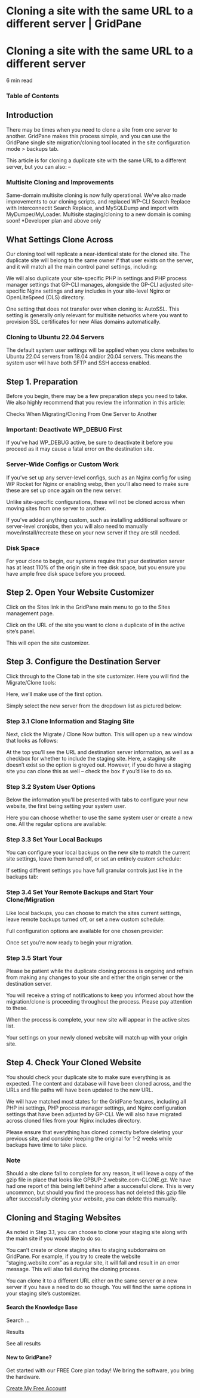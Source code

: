 # Cloning a site with the same URL to a different server | GridPane

# Cloning a site with the same URL to a different server

 

6 min read 

### Table of Contents

 

## Introduction

There may be times when you need to clone a site from one server to another. GridPane makes this process simple, and you can use the GridPane single site migration/cloning tool located in the site configuration mode > backups tab.

This article is for cloning a duplicate site with the same URL to a different server, but you can also: –

 

 

### Multisite Cloning and Improvements

Same-domain multisite cloning is now fully operational. We've also made improvements to our cloning scripts, and replaced WP-CLI Search Replace with Interconnectit Search Replace, and MySQLDump and import with MyDumper/MyLoader. 
Multisite staging/cloning to a new domain is coming soon!
*Developer plan and above only

## What Settings Clone Across

Our cloning tool will replicate a near-identical state for the cloned site. The duplicate site will belong to the same owner if that user exists on the server, and it will match all the main control panel settings, including:

We will also duplicate your site-specific PHP in settings and PHP process manager settings that GP-CLI manages, alongside the GP-CLI adjusted site-specific Nginx settings and any includes in your site-level Nginx or OpenLiteSpeed (OLS) directory.

One setting that does not transfer over when cloning is: AutoSSL. This setting is generally only relevant for multisite networks where you want to provision SSL certificates for new Alias domains automatically.

### Cloning to Ubuntu 22.04 Servers

The default system user settings will be applied when you clone websites to Ubuntu 22.04 servers from 18.04 and/or 20.04 servers. This means the system user will have both SFTP and SSH access enabled.

 

## Step 1. Preparation

Before you begin, there may be a few preparation steps you need to take. We also highly recommend that you review the information in this article:

Checks When Migrating/Cloning From One Server to Another

 

 

### Important: Deactivate WP_DEBUG First

If you've had WP_DEBUG active, be sure to deactivate it before you proceed as it may cause a fatal error on the destination site.

### Server-Wide Configs or Custom Work

If you’ve set up any server-level configs, such as an Nginx config for using WP Rocket for Nginx or enabling webp, then you’ll also need to make sure these are set up once again on the new server.

Unlike site-specific configurations, these will not be cloned across when moving sites from one server to another.

If you’ve added anything custom, such as installing additional software or server-level cronjobs, then you will also need to manually move/install/recreate these on your new server if they are still needed.

### Disk Space

For your clone to begin, our systems require that your destination server has at least 110% of the origin site in free disk space, but you ensure you have ample free disk space before you proceed.

 

## Step 2. Open Your Website Customizer

Click on the Sites link in the GridPane main menu to go to the Sites management page.

Click on the URL of the site you want to clone a duplicate of in the active site’s panel.

This will open the site customizer.

 

## Step 3. Configure the Destination Server

Click through to the Clone tab in the site customizer. Here you will find the Migrate/Clone tools:

Here, we’ll make use of the first option.

Simply select the new server from the dropdown list as pictured below:

 

### Step 3.1 Clone Information and Staging Site

Next, click the Migrate / Clone Now button. This will open up a new window that looks as follows:

At the top you’ll see the URL and destination server information, as well as a checkbox for whether to include the staging site. Here, a staging site doesn’t exist so the option is greyed out. However, if you do have a staging site you can clone this as well – check the box if you’d like to do so.

 

### Step 3.2 System User Options

Below the information you’ll be presented with tabs to configure your new website, the first being setting your system user.

Here you can choose whether to use the same system user or create a new one. All the regular options are available:

 

### Step 3.3 Set Your Local Backups

You can configure your local backups on the new site to match the current site settings, leave them turned off, or set an entirely custom schedule:

If setting different settings you have full granular controls just like in the backups tab:

 

### Step 3.4 Set Your Remote Backups and Start Your Clone/Migration

Like local backups, you can choose to match the sites current settings, leave remote backups turned off, or set a new custom schedule:

Full configuration options are available for one chosen provider:

Once set you’re now ready to begin your migration.

 

### Step 3.5 Start Your

Please be patient while the duplicate cloning process is ongoing and refrain from making any changes to your site and either the origin server or the destination server.

You will receive a string of notifications to keep you informed about how the migration/clone is proceeding throughout the process. Please pay attention to these.

When the process is complete, your new site will appear in the active sites list.

Your settings on your newly cloned website will match up with your origin site.

 

## Step 4. Check Your Cloned Website

You should check your duplicate site to make sure everything is as expected. The content and database will have been cloned across, and the URLs and file paths will have been updated to the new URL.

We will have matched most states for the GridPane features, including all PHP ini settings, PHP process manager settings, and Nginx configuration settings that have been adjusted by GP-CLI. We will also have migrated across cloned files from your Nginx includes directory.

Please ensure that everything has cloned correctly before deleting your previous site, and consider keeping the original for 1-2 weeks while backups have time to take place.

 

 

### Note

Should a site clone fail to complete for any reason, it will leave a copy of the gzip file in place that looks like GPBUP-2.website.com-CLONE.gz. We have had one report of this being left behind after a successful clone. This is very uncommon, but should you find the process has not deleted this gzip file after successfully cloning your website, you can delete this manually.

## Cloning and Staging Websites

As noted in Step 3.1, you can choose to clone your staging site along with the main site if you would like to do so.

You can’t create or clone staging sites to staging subdomains on GridPane. For example, if you try to create the website “staging.website.com” as a regular site, it will fail and result in an error message. This will also fail during the cloning process.

You can clone it to a different URL either on the same server or a new server if you have a need to do so though. You will find the same options in your staging site’s customizer.

 

 

#### Search the Knowledge Base

Search ...

 Results

See all results

#### New to GridPane?

Get started with our FREE Core plan today! We bring the software, you bring the hardware.

[Create My Free Account](https://gridpane.com/checkout/?plan=core)

